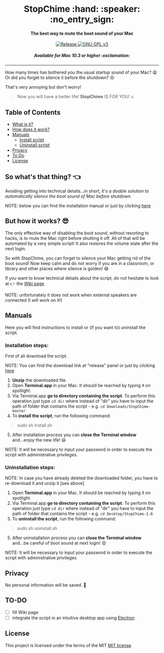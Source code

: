 <h1 align="center">
	StopChime :hand: :speaker: :no_entry_sign:
</h1>

<h4 align="center">
	The best way to mute the boot sound of your Mac
</h4>

<p align="center">
	<a href="https://github.com/m-paolino/StopChime/releases/latest" target="blank">
	<img src="https://img.shields.io/github/release/m-paolino/StopChime.svg" alt="Release">
	</a>
	<a href="https://opensource.org/licenses/MIT" target="blank">
	<img src="https://img.shields.io/github/license/m-paolino/StopChime.svg" alt="GNU GPL v3">
	</a>
</p>

<h5 align="center">
	Available for Mac 10.3 or higher :exclamation:
</h5>

-----

How many times has bothered you the usual startup sound of your Mac? :weary: Or did you forget to silence it before the shutdown? :persevere:

That's very annoying but don't worry!

>Now you will have a better life! **StopChime** IS FOR YOU! :top:

## Table of Contents

- [What is it?](#intro)
- [How does it work?](#how)
- [Manuals](#manuals)
	- [Install script](#installation-steps)
	- [Uninstall script](#uninstallation-steps)
- [Privacy](#privacy)
- [To Do](#to-do)
- [License](#license)

<a name="intro"></a>
## So what's that thing? :point_left:

Avoiding getting into technical details...in short, it's *a doable solution to automatically silence the boot sound of Mac before shutdown.*

NOTE: below you can find the installation manual or just by clicking [here](#installation-steps)

<a name="how"></a>
## But how it works? :sunglasses:

The only effective way of disabling the boot sound, without resorting to hacks, is to mute the Mac right before shutting it off. All of that will be automated by a very simple script! It also restores the volume state after the next login.

So with StopChime, you can forget to silence your Mac getting rid of the boot sound!
Now keep calm and do not worry if you are in a classroom, or library and other places where silence is golden! :sweat_smile:

If you want to know technical details about the script, do not hesitate to look at :point_right: the [Wiki page](https://github.com/m-paolino/StopChime/wiki)

NOTE: unfortunately it does not work when external speakers are connected (I will work on it!)

## Manuals

Here you will find instructions to install or (if you want to) uninstall the script.

### Installation steps:

First of all download the script.

NOTE: You can find the download link at "release" panel or just by clicking [here](https://github.com/m-paolino/StopChime/releases/download/v1.0/StopChime-1.0.zip)

1. **Unzip** the downloaded file.
2. Open **Terminal.app** in your Mac. It should be reached by typing it on spotlight.
3. Via Terminal.app **go to directory containing the script**. To perform this operation just type `cd dir` where instead of "dir" you have to input the path of folder that contains the script - e.g. `cd Downloads/StopChime-master`
4. To **install the script**, run the following command:
>sudo sh install.sh
5. After installation process you can **close the Terminal window** and...enjoy the new life! :smiley:

NOTE: It will be necessary to input your password in order to execute the script with administrative privileges.

### Uninstallation steps:

NOTE: In case you have already deleted the downloaded folder, you have to re-download it and unzip it [see above]

1. Open **Terminal.app** in your Mac. It should be reached by typing it on spotlight.
2. Via Terminal.app **go to directory containing the script**. To perform this operation just type `cd dir` where instead of "dir" you have to input the path of folder that contains the script - e.g. `cd Desktop/StopChime-1.0`
3. To **uninstall the script**, run the following command:
>sudo sh uninstall.sh
5. After uninstallation process you can **close the Terminal window** and...be careful of boot sound at next login! :rage:

NOTE: It will be necessary to input your password in order to execute the script with administrative privileges.

## Privacy

No personal information will be saved. :see_no_evil:

## TO-DO

- [ ] fill Wiki page
- [ ] integrate the script in an intuitive desktop app using [Electron](https://electron.atom.io)

## License

This project is licensed under the terms of the MIT [MIT license](LICENSE)
